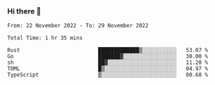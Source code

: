 ### Hi there 👋️

<!--START_SECTION:waka-->

```text
From: 22 November 2022 - To: 29 November 2022

Total Time: 1 hr 35 mins

Rust                         █████████████▒░░░░░░░░░░░   53.07 %
Go                           ███████▓░░░░░░░░░░░░░░░░░   30.00 %
sh                           ██▓░░░░░░░░░░░░░░░░░░░░░░   11.28 %
TOML                         █▒░░░░░░░░░░░░░░░░░░░░░░░   04.97 %
TypeScript                   ▒░░░░░░░░░░░░░░░░░░░░░░░░   00.68 %
```

<!--END_SECTION:waka-->




